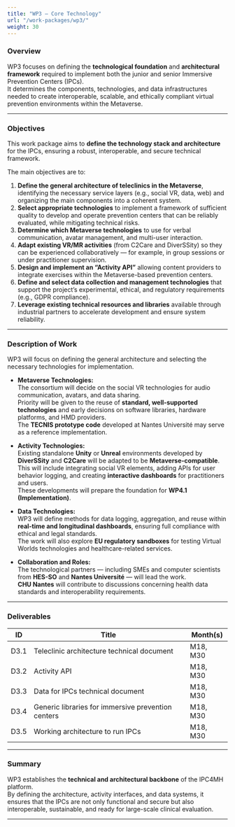 ```yaml
---
title: "WP3 — Core Technology"
url: "/work-packages/wp3/"
weight: 30
---
```


### Overview

WP3 focuses on defining the **technological foundation** and **architectural framework** required to implement both the junior and senior Immersive Prevention Centers (IPCs).  
It determines the components, technologies, and data infrastructures needed to create interoperable, scalable, and ethically compliant virtual prevention environments within the Metaverse.

---

### Objectives

This work package aims to **define the technology stack and architecture** for the IPCs, ensuring a robust, interoperable, and secure technical framework.

The main objectives are to:

1. **Define the general architecture of teleclinics in the Metaverse**, identifying the necessary service layers (e.g., social VR, data, web) and organizing the main components into a coherent system.  
2. **Select appropriate technologies** to implement a framework of sufficient quality to develop and operate prevention centers that can be reliably evaluated, while mitigating technical risks.  
3. **Determine which Metaverse technologies** to use for verbal communication, avatar management, and multi-user interaction.  
4. **Adapt existing VR/MR activities** (from C2Care and DiverSSity) so they can be experienced collaboratively — for example, in group sessions or under practitioner supervision.  
5. **Design and implement an “Activity API”** allowing content providers to integrate exercises within the Metaverse-based prevention centers.  
6. **Define and select data collection and management technologies** that support the project’s experimental, ethical, and regulatory requirements (e.g., GDPR compliance).  
7. **Leverage existing technical resources and libraries** available through industrial partners to accelerate development and ensure system reliability.

---

### Description of Work

WP3 will focus on defining the general architecture and selecting the necessary technologies for implementation.

- **Metaverse Technologies:**  
  The consortium will decide on the social VR technologies for audio communication, avatars, and data sharing.  
  Priority will be given to the reuse of **standard, well-supported technologies** and early decisions on software libraries, hardware platforms, and HMD providers.  
  The **TECNIS prototype code** developed at Nantes Université may serve as a reference implementation.

- **Activity Technologies:**  
  Existing standalone **Unity** or **Unreal** environments developed by **DiverSSity** and **C2Care** will be adapted to be **Metaverse-compatible**.  
  This will include integrating social VR elements, adding APIs for user behavior logging, and creating **interactive dashboards** for practitioners and users.  
  These developments will prepare the foundation for **WP4.1 (Implementation)**.

- **Data Technologies:**  
  WP3 will define methods for data logging, aggregation, and reuse within **real-time and longitudinal dashboards**, ensuring full compliance with ethical and legal standards.  
  The work will also explore **EU regulatory sandboxes** for testing Virtual Worlds technologies and healthcare-related services.

- **Collaboration and Roles:**  
  The technological partners — including SMEs and computer scientists from **HES-SO** and **Nantes Université** — will lead the work.  
  **CHU Nantes** will contribute to discussions concerning health data standards and interoperability requirements.

---

### Deliverables

| ID | Title | Month(s) |
|----|--------|-----------|
| D3.1 | Teleclinic architecture technical document | M18, M30 |
| D3.2 | Activity API | M18, M30 |
| D3.3 | Data for IPCs technical document | M18, M30 |
| D3.4 | Generic libraries for immersive prevention centers | M18, M30 |
| D3.5 | Working architecture to run IPCs | M18, M30 |

---

### Summary

WP3 establishes the **technical and architectural backbone** of the IPC4MH platform.  
By defining the architecture, activity interfaces, and data systems, it ensures that the IPCs are not only functional and secure but also interoperable, sustainable, and ready for large-scale clinical evaluation.

---